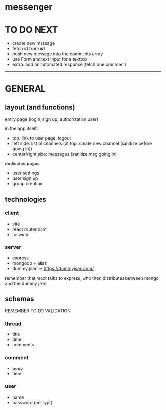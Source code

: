 # messenger

# TO DO NEXT

- create new message
- fetch id from url
- push new message into the comments array
- use Form and text input for a textbox
- extra: add an automated response (fetch one comment)

---

# GENERAL

## layout (and functions)

entry page (login, sign up, authorization user)

in the app itself:

- top: link to user page, logout
- left side: list of channels (at top: create new channel (sanitize before going in))
- center/right side: messages (sanitize msg going in)

dedicated pages

- user settings
- user sign up
- group creation

## technologies

### client

- vite
- react router dom
- tailwind

### server

- express
- mongodb + atlas
- dummy json => https://dummyjson.com/

remember that react talks to express, who then distributes between mongo and the dummy json

## schemas

REMEMBER TO DO VALIDATION

### thread

- title
- time
- comments

### comment

- body
- time

### user

- name
- password (encrypt)

